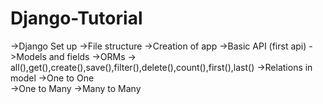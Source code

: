 # Django-Tutorial
->Django Set up
->File structure
->Creation of app
->Basic API (first api)
->Models and fields
->ORMs  -> all(),get(),create(),save(),filter(),delete(),count(),first(),last()
->Relations in model  ->One to One   
                      ->One to Many
                      ->Many to Many

